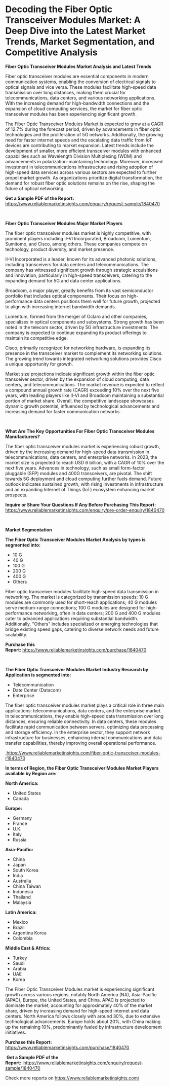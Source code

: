 <p><h1>Decoding the Fiber Optic Transceiver Modules Market: A Deep Dive into the Latest Market Trends, Market Segmentation, and Competitive Analysis</h1></p><p><strong>Fiber Optic Transceiver Modules Market Analysis and Latest Trends</strong></p>
<p><p>Fiber optic transceiver modules are essential components in modern communication systems, enabling the conversion of electrical signals to optical signals and vice versa. These modules facilitate high-speed data transmission over long distances, making them crucial for telecommunications, data centers, and various networking applications. With the increasing demand for high-bandwidth connections and the expansion of cloud computing services, the market for fiber optic transceiver modules has been experiencing significant growth.</p><p>The Fiber Optic Transceiver Modules Market is expected to grow at a CAGR of 12.7% during the forecast period, driven by advancements in fiber optic technologies and the proliferation of 5G networks. Additionally, the growing need for faster internet speeds and the escalating data traffic from IoT devices are contributing to market expansion. Latest trends include the development of smaller, more efficient transceiver modules with enhanced capabilities such as Wavelength Division Multiplexing (WDM) and advancements in polarization-maintaining technology. Moreover, increased investment in telecommunications infrastructure and rising adoption of high-speed data services across various sectors are expected to further propel market growth. As organizations prioritize digital transformation, the demand for robust fiber optic solutions remains on the rise, shaping the future of optical networking.</p></p>
<p><strong>Get a Sample PDF of the Report:&nbsp;</strong> <a href="https://www.reliablemarketinsights.com/enquiry/request-sample/1840470?utm_campaign=2642&utm_medium=2&utm_source=Github&utm_content=ia&utm_term=08042025&utm_id=fiber-optic-transceiver-modules">https://www.reliablemarketinsights.com/enquiry/request-sample/1840470</a></p>
<p>&nbsp;</p>
<p><strong>Fiber Optic Transceiver Modules Major Market Players</strong></p>
<p><p>The fiber optic transceiver modules market is highly competitive, with prominent players including II-VI Incorporated, Broadcom, Lumentum, Sumitomo, and Cisco, among others. These companies compete on technology, product diversity, and market presence.</p><p>II-VI Incorporated is a leader, known for its advanced photonic solutions, including transceivers for data centers and telecommunications. The company has witnessed significant growth through strategic acquisitions and innovation, particularly in high-speed transceivers, catering to the expanding demand for 5G and data center applications.</p><p>Broadcom, a major player, greatly benefits from its vast semiconductor portfolio that includes optical components. Their focus on high-performance data centers positions them well for future growth, projected to align with increasing internet bandwidth demands.</p><p>Lumentum, formed from the merger of Oclaro and other companies, specializes in optical components and subsystems. Strong growth has been noted in the telecom sector, driven by 5G infrastructure investments. The company is expected to continue expanding its product offerings to maintain its competitive edge.</p><p>Cisco, primarily recognized for networking hardware, is expanding its presence in the transceiver market to complement its networking solutions. The growing trend towards integrated networking solutions provides Cisco a unique opportunity for growth.</p><p>Market size projections indicate significant growth within the fiber optic transceiver sector, driven by the expansion of cloud computing, data centers, and telecommunications. The market revenue is expected to reflect a compound annual growth rate (CAGR) exceeding 10% over the next five years, with leading players like II-VI and Broadcom maintaining a substantial portion of market share. Overall, the competitive landscape showcases dynamic growth potential, influenced by technological advancements and increasing demand for faster communication networks.</p></p>
<p>&nbsp;</p>
<p><strong>What Are The Key Opportunities For Fiber Optic Transceiver Modules Manufacturers?</strong></p>
<p><p>The fiber optic transceiver modules market is experiencing robust growth, driven by the increasing demand for high-speed data transmission in telecommunications, data centers, and enterprise networks. In 2023, the market size is projected to reach USD 6 billion, with a CAGR of 10% over the next five years. Advances in technology, such as small form-factor pluggable (SFP) modules and 400G transceivers, are pivotal. The shift towards 5G deployment and cloud computing further fuels demand. Future outlook indicates sustained growth, with rising investments in infrastructure and an expanding Internet of Things (IoT) ecosystem enhancing market prospects.</p></p>
<p><strong>Inquire or Share Your Questions If Any Before Purchasing This Report:</strong> <a href="https://www.reliablemarketinsights.com/enquiry/pre-order-enquiry/1840470?utm_campaign=2642&utm_medium=2&utm_source=Github&utm_content=ia&utm_term=08042025&utm_id=fiber-optic-transceiver-modules">https://www.reliablemarketinsights.com/enquiry/pre-order-enquiry/1840470</a></p>
<p>&nbsp;</p>
<p><strong>Market Segmentation</strong></p>
<p><strong>The Fiber Optic Transceiver Modules Market Analysis by types is segmented into:</strong></p>
<p><ul><li>10 G</li><li>40 G</li><li>100 G</li><li>200 G</li><li>400 G</li><li>Others</li></ul></p>
<p><p>Fiber optic transceiver modules facilitate high-speed data transmission in networking. The market is categorized by transmission speeds: 10 G modules are commonly used for short-reach applications; 40 G modules serve medium-range connections; 100 G modules are designed for high-performance networking, often in data centers; 200 G and 400 G modules cater to advanced applications requiring substantial bandwidth. Additionally, "Others" includes specialized or emerging technologies that bridge existing speed gaps, catering to diverse network needs and future scalability.</p></p>
<p><strong>Purchase this Report:&nbsp;</strong><a href="https://www.reliablemarketinsights.com/purchase/1840470?utm_campaign=2642&utm_medium=2&utm_source=Github&utm_content=ia&utm_term=08042025&utm_id=fiber-optic-transceiver-modules">https://www.reliablemarketinsights.com/purchase/1840470</a></p>
<p>&nbsp;</p>
<p><strong>The Fiber Optic Transceiver Modules Market Industry Research by Application is segmented into:</strong></p>
<p><ul><li>Telecommunication</li><li>Date Center (Datacom)</li><li>Enterprise</li></ul></p>
<p><p>The fiber optic transceiver modules market plays a critical role in three main applications: telecommunications, data centers, and the enterprise market. In telecommunications, they enable high-speed data transmission over long distances, ensuring reliable connectivity. In data centers, these modules facilitate rapid communication between servers, optimizing data processing and storage efficiency. In the enterprise sector, they support network infrastructure for businesses, enhancing internal communications and data transfer capabilities, thereby improving overall operational performance.</p></p>
<p><a href="https://www.reliablemarketinsights.com/fiber-optic-transceiver-modules-r1840470?utm_campaign=2642&utm_medium=2&utm_source=Github&utm_content=ia&utm_term=08042025&utm_id=fiber-optic-transceiver-modules">&nbsp;https://www.reliablemarketinsights.com/fiber-optic-transceiver-modules-r1840470</a></p>
<p><strong>In terms of Region, the Fiber Optic Transceiver Modules Market Players available by Region are:</strong></p>
<p>
    <p> <strong> North America: </strong>
        <ul>
            <li>United States</li>
            <li>Canada</li>
        </ul>
        </p> 
    <p> <strong> Europe: </strong>
        <ul>
            <li>Germany</li>
            <li>France</li>
            <li>U.K.</li>
            <li>Italy</li>
            <li>Russia</li>
        </ul>
        </p> 
    <p> <strong> Asia-Pacific: </strong>
        <ul>
            <li>China</li>
            <li>Japan</li>
            <li>South Korea</li>
            <li>India</li>
            <li>Australia</li>
            <li>China Taiwan</li>
            <li>Indonesia</li>
            <li>Thailand</li>
            <li>Malaysia</li>
        </ul>
        </p> 
    <p> <strong> Latin America: </strong>
        <ul>
            <li>Mexico</li>
            <li>Brazil</li>
            <li>Argentina Korea</li>
            <li>Colombia</li>
        </ul>
        </p> 
    <p> <strong> Middle East & Africa: </strong>
        <ul>
            <li>Turkey</li>
            <li>Saudi</li>
            <li>Arabia</li>
            <li>UAE</li>
            <li>Korea</li>
        </ul>
    </p>
    </p>
<p><p>The Fiber Optic Transceiver Modules market is experiencing significant growth across various regions, notably North America (NA), Asia-Pacific (APAC), Europe, the United States, and China. APAC is projected to dominate the market, accounting for approximately 40% of the market share, driven by increasing demand for high-speed internet and data centers. North America follows closely with around 30%, due to extensive technological advancements. Europe holds about 20%, with China making up the remaining 10%, predominantly fueled by infrastructure development initiatives.</p></p>
<p><strong>Purchase this Report: </strong><a href="https://www.reliablemarketinsights.com/purchase/1840470?utm_campaign=2642&utm_medium=2&utm_source=Github&utm_content=ia&utm_term=08042025&utm_id=fiber-optic-transceiver-modules">https://www.reliablemarketinsights.com/purchase/1840470</a></p>
<p>&nbsp;<strong>Get a Sample PDF of the Report:&nbsp;&nbsp;</strong><a href="https://www.reliablemarketinsights.com/enquiry/request-sample/1840470?utm_campaign=2642&utm_medium=2&utm_source=Github&utm_content=ia&utm_term=08042025&utm_id=fiber-optic-transceiver-modules">https://www.reliablemarketinsights.com/enquiry/request-sample/1840470</a></p>
<p><strong></strong></p>
<p>Check more reports on <a href="https://www.reliablemarketinsights.com/?utm_campaign=2642&utm_medium=2&utm_source=Github&utm_content=ia&utm_term=08042025&utm_id=fiber-optic-transceiver-modules">https://www.reliablemarketinsights.com/</a></p>